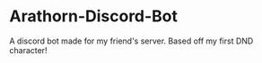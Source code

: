 # Arathorn-Discord-Bot
A discord bot made for my friend's server. Based off my first DND character!
